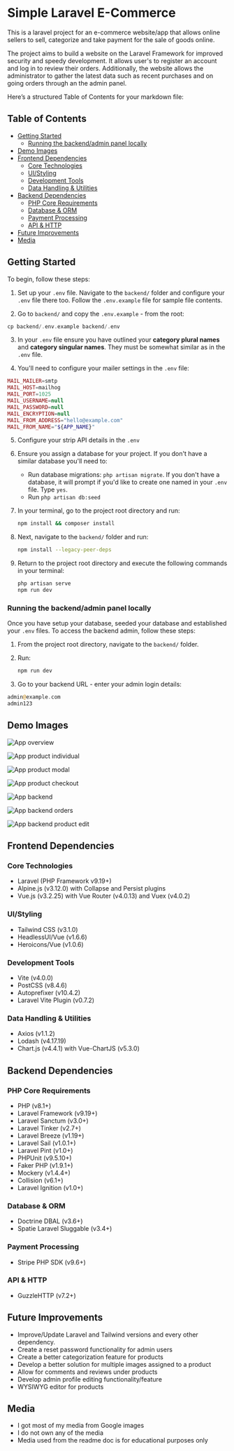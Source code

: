 # Simple Laravel E-Commerce

This is a laravel project for an e-commerce website/app that allows online sellers to sell, categorize and take payment for the sale of goods online.

The project aims to build a website on the Laravel Framework for improved security and speedy development. It allows user's to register an account and log in to review their orders. Additionally, the website allows the administrator to gather the latest data such as recent purchases and on going orders through an the admin panel.

Here’s a structured Table of Contents for your markdown file:

## Table of Contents

-   [Getting Started](#getting-started)
    -   [Running the backend/admin panel locally](#running-the-backendadmin-panel-locally)
-   [Demo Images](#demo-images)
-   [Frontend Dependencies](#frontend-dependencies)
    -   [Core Technologies](#core-technologies)
    -   [UI/Styling](#uistyling)
    -   [Development Tools](#development-tools)
    -   [Data Handling & Utilities](#data-handling--utilities)
-   [Backend Dependencies](#backend-dependencies)
    -   [PHP Core Requirements](#php-core-requirements)
    -   [Database & ORM](#database--orm)
    -   [Payment Processing](#payment-processing)
    -   [API & HTTP](#api--http)
-   [Future Improvements](#future-improvements)
-   [Media](#media)

## Getting Started

To begin, follow these steps:

1. Set up your `.env` file. Navigate to the `backend/` folder and configure your `.env` file there too. Follow the `.env.example` file for sample file contents.

2. Go to `backend/` and copy the `.env.example` - from the root:

```php
cp backend/.env.example backend/.env
```

3. In your `.env` file ensure you have outlined your **category plural names** and **category singular names**. They must be somewhat similar as in the `.env` file.

4. You'll need to configure your mailer settings in the `.env` file:

```php
MAIL_MAILER=smtp
MAIL_HOST=mailhog
MAIL_PORT=1025
MAIL_USERNAME=null
MAIL_PASSWORD=null
MAIL_ENCRYPTION=null
MAIL_FROM_ADDRESS="hello@example.com"
MAIL_FROM_NAME="${APP_NAME}"
```

5. Configure your strip API details in the `.env`

6. Ensure you assign a database for your project. If you don't have a similar database you'll need to:

    - Run database migrations: `php artisan migrate`. If you don't have a database, it will prompt if you'd like to create one named in your `.env` file. Type `yes`.
    - Run `php artisan db:seed`

7. In your terminal, go to the project root directory and run:

    ```bash
    npm install && composer install
    ```

8. Next, navigate to the `backend/` folder and run:

    ```bash
    npm install --legacy-peer-deps
    ```

9. Return to the project root directory and execute the following commands in your terminal:
    ```bash
    php artisan serve
    npm run dev
    ```

### Running the backend/admin panel locally

Once you have setup your database, seeded your database and established your `.env` files. To access the backend admin, follow these steps:

1. From the project root directory, navigate to the `backend/` folder.

2. Run:

    ```bash
    npm run dev
    ```

3. Go to your backend URL - enter your admin login details:

```php
admin@example.com
admin123
```

## Demo Images

![App overview](storage/docs/images/digi-art-overview.webp)

![App product individual](storage/docs/images/digi-art-prod-individual.webp)

![App product modal](storage/docs/images/digi-art-modal.webp)

![App product checkout](storage/docs/images/digi-art-checkout.webp)

![App backend](storage/docs/images/digi-art-backend.webp)

![App backend orders](storage/docs/images/digi-art-admin-orders.webp)

![App backend product edit](storage/docs/images/digi-art-prod-edit.webp)

## Frontend Dependencies

### Core Technologies

-   Laravel (PHP Framework v9.19+)
-   Alpine.js (v3.12.0) with Collapse and Persist plugins
-   Vue.js (v3.2.25) with Vue Router (v4.0.13) and Vuex (v4.0.2)

### UI/Styling

-   Tailwind CSS (v3.1.0)
-   HeadlessUI/Vue (v1.6.6)
-   Heroicons/Vue (v1.0.6)

### Development Tools

-   Vite (v4.0.0)
-   PostCSS (v8.4.6)
-   Autoprefixer (v10.4.2)
-   Laravel Vite Plugin (v0.7.2)

### Data Handling & Utilities

-   Axios (v1.1.2)
-   Lodash (v4.17.19)
-   Chart.js (v4.4.1) with Vue-ChartJS (v5.3.0)

## Backend Dependencies

### PHP Core Requirements

-   PHP (v8.1+)
-   Laravel Framework (v9.19+)
-   Laravel Sanctum (v3.0+)
-   Laravel Tinker (v2.7+)
-   Laravel Breeze (v1.19+)
-   Laravel Sail (v1.0.1+)
-   Laravel Pint (v1.0+)
-   PHPUnit (v9.5.10+)
-   Faker PHP (v1.9.1+)
-   Mockery (v1.4.4+)
-   Collision (v6.1+)
-   Laravel Ignition (v1.0+)

### Database & ORM

-   Doctrine DBAL (v3.6+)
-   Spatie Laravel Sluggable (v3.4+)

### Payment Processing

-   Stripe PHP SDK (v9.6+)

### API & HTTP

-   GuzzleHTTP (v7.2+)

## Future Improvements

-   Improve/Update Laravel and Tailwind versions and every other dependency.
-   Create a reset password functionality for admin users
-   Create a better categorization feature for products
-   Develop a better solution for multiple images assigned to a product
-   Allow for comments and reviews under products
-   Develop admin profile editing functionality/feature
-   WYSIWYG editor for products

## Media

-   I got most of my media from Google images
-   I do not own any of the media
-   Media used from the readme doc is for educational purposes only
